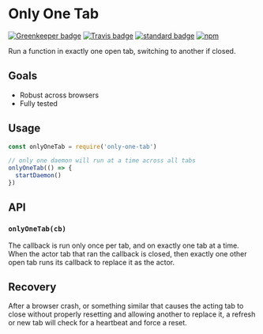# Only One Tab

[![Greenkeeper badge](https://badges.greenkeeper.io/KayleePop/only-one-tab.svg)](https://greenkeeper.io/) [![Travis badge](https://travis-ci.org/KayleePop/only-one-tab.svg?branch=master)](https://travis-ci.org/KayleePop/only-one-tab) [![standard badge](https://img.shields.io/badge/code_style-standard-brightgreen.svg)](https://standardjs.com) [![npm](https://img.shields.io/npm/v/only-one-tab.svg)](https://www.npmjs.com/package/only-one-tab)

Run a function in exactly one open tab, switching to another if closed.

## Goals

- Robust across browsers
- Fully tested

## Usage

```javascript
const onlyOneTab = require('only-one-tab')

// only one daemon will run at a time across all tabs
onlyOneTab(() => {
  startDaemon()
})
```

## API

### `onlyOneTab(cb)`

The callback is run only once per tab, and on exactly one tab at a time. When the actor tab that ran the callback is closed, then exactly one other open tab runs its callback to replace it as the actor.

## Recovery

After a browser crash, or something similar that causes the acting tab to close without properly resetting and allowing another to replace it, a refresh or new tab will check for a heartbeat and force a reset.

